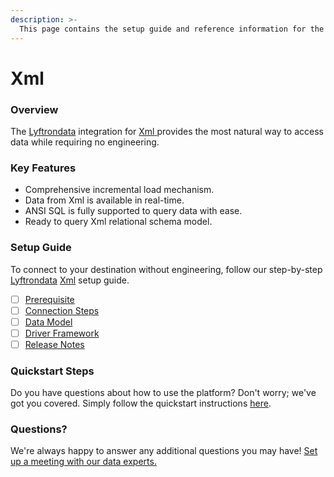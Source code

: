 ```yaml
---
description: >-
  This page contains the setup guide and reference information for the Xml source connector.
---
```


# Xml

### Overview

The [Lyftrondata](https://www.lyftrondata.com/) integration for [Xml](https://www.lyftrondata.com/integration/xml/)[ ](https://www.lyftrondata.com/integration/xml/)provides the most natural way to access data while requiring no engineering.

### Key Features

* Comprehensive incremental load mechanism.
* Data from Xml is available in real-time.&#x20;
* ANSI SQL is fully supported to query data with ease.
* Ready to query Xml relational schema model.

### Setup Guide

To connect to your destination without engineering, follow our step-by-step [Lyftrondata](https://www.lyftrondata.com/)  [Xml](https://www.lyftrondata.com/integration/xml/) setup guide.

* [ ] [Prerequisite](../../technology-analytics/xml/prerequisite.md)
* [ ] [Connection Steps](../../technology-analytics/xml/connection-steps.md)
* [ ] [Data Model](../../technology-analytics/xml/data-model/)
* [ ] [Driver Framework](../../technology-analytics/xml/driver-framework/)
* [ ] [Release Notes](../../technology-analytics/xml/release-notes.md)

### Quickstart Steps

Do you have questions about how to use the platform? Don't worry; we've got you covered. Simply follow the quickstart instructions [here](../../../quickstart-steps.md).

### Questions? <a href="#questions" id="questions"></a>

We're always happy to answer any additional questions you may have! [Set up a meeting with our data experts.](https://www.lyftrondata.com/book-a-meeting/)

